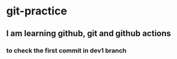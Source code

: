 # git-practice

## I am learning github, git and github actions

### to check the first commit in dev1 branch